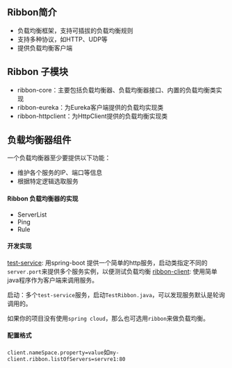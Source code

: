 ## Ribbon简介
* 负载均衡框架，支持可插拔的负载均衡规则
* 支持多种协议，如HTTP、UDP等
* 提供负载均衡客户端

## Ribbon 子模块
* ribbon-core：主要包括负载均衡器、负载均衡器接口、内置的负载均衡类实现
* ribbon-eureka：为Eureka客户端提供的负载均实现类
* ribbon-httpclient：为HttpClient提供的负载均衡实现类

## 负载均衡器组件
一个负载均衡器至少要提供以下功能：
* 维护各个服务的IP、端口等信息
* 根据特定逻辑选取服务

#### Ribbon 负载均衡器的实现
* ServerList
* Ping
* Rule

#### 开发实现
[test-service](test-service): 用spring-boot 提供一个简单的http服务，启动类指定不同的`server.port`来提供多个服务实例，以便测试负载均衡
[ribbon-client](ribbon-client): 使用简单java程序作为客户端来调用服务。

启动：多个`test-service`服务，启动`TestRibbon.java`，可以发现服务默认是轮询调用的。

如果你的项目没有使用`spring cloud`，那么也可选用`ribbon`来做负载均衡。

#### 配置格式
`client.nameSpace.property=value`如`my-client.ribbon.listOfServers=servre1:80`